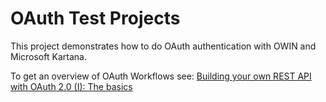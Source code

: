 # OAuth Test Projects

This project demonstrates how to do OAuth authentication with OWIN and Microsoft Kartana. 

To get an overview of OAuth Workflows see: [Building your own REST API with OAuth 2.0 (I): The basics](https://digitalleaves.com/blog/2014/05/building-your-own-rest-api-with-oauth-2-0-i-the-basics/)
